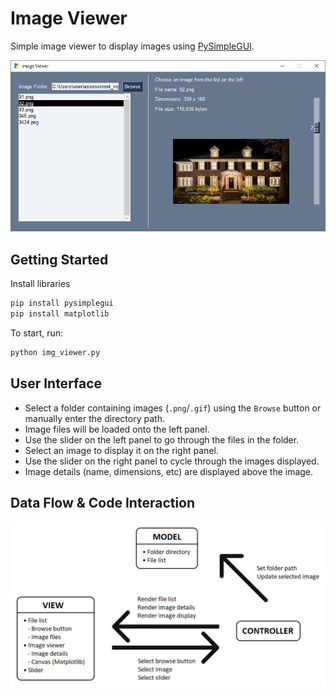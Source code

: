 # Image Viewer

Simple image viewer to display images using [PySimpleGUI](https://pysimplegui.readthedocs.io/en/latest/).

![image_viewer](images/image_viewer.png)

## Getting Started

Install libraries

```bash
pip install pysimplegui
pip install matplotlib
```

To start, run:

```bash
python img_viewer.py
```

## User Interface

- Select a folder containing images (`.png`/`.gif`) using the `Browse` button or manually enter the directory path.
- Image files will be loaded onto the left panel.
- Use the slider on the left panel to go through the files in the folder.
- Select an image to display it on the right panel.
- Use the slider on the right panel to cycle through the images displayed.
- Image details (name, dimensions, etc) are displayed above the image.

## Data Flow & Code Interaction

![architecture](images/architecture.png)
